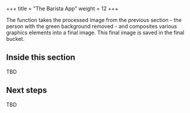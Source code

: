+++
title = "The Barista App"
weight = 12
+++

The function takes the processed image from the previous section - the person with the green background removed - and composites various graphics elements into a final image. This final image is saved in the final bucket.

## Inside this section

TBD


## Next steps

TBD